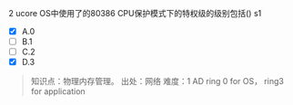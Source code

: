 2
ucore OS中使用了的80386 CPU保护模式下的特权级的级别包括() s1
- [x] A.0
- [ ] B.1
- [ ] C.2
- [x] D.3

> 知识点：物理内存管理。
> 出处：网络
> 难度：1
> AD ring 0 for OS， ring3 for application

